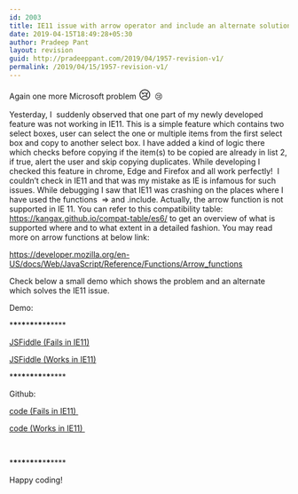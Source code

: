 ```yaml
---
id: 2003
title: IE11 issue with arrow operator and include an alternate solution
date: 2019-04-15T18:49:28+05:30
author: Pradeep Pant
layout: revision
guid: http://pradeeppant.com/2019/04/1957-revision-v1/
permalink: /2019/04/15/1957-revision-v1/
---
```

Again one more Microsoft problem <span style="font-size: 1.375rem;">😢 </span>😢

Yesterday, I  suddenly observed that one part of my newly developed feature was not working in IE11. This is a simple feature which contains two select boxes, user can select the one or multiple items from the first select box and copy to another select box. I have added a kind of logic there which checks before copying if the item(s) to be copied are already in list 2, if true, alert the user and skip copying duplicates. While developing I checked this feature in chrome, Edge and Firefox and all work perfectly!  I couldn&#8217;t check in IE11 and that was my mistake as IE is infamous for such issues. While debugging I saw that IE11 was crashing on the places where I have used the functions  => and .include. Actually, the arrow function is not supported in IE 11. You can refer to this compatibility table: <a href="https://kangax.github.io/compat-table/es6/" rel="nofollow">https://kangax.github.io/compat-table/es6/</a> to get an overview of what is supported where and to what extent in a detailed fashion. You may read more on arrow functions at below link: 

<https://developer.mozilla.org/en-US/docs/Web/JavaScript/Reference/Functions/Arrow_functions>

Check below a small demo which shows the problem and an alternate which solves the IE11 issue.

Demo:

\***\***\***\***\***\***\***\***\***\***\****

[JSFiddle (Fails in IE11)](https://jsfiddle.net/ppant/e5pufg39/6/)

[JSFiddle (Works in IE11)](https://jsfiddle.net/ppant/e5pufg39/5/)

\***\***\***\***\***\***\***\***\***\***\****

Github:

[code (Fails in IE11) ](https://github.com/ppant/jshacks/blob/master/list_copy_items.html)

[code (Works in IE11) ](https://github.com/ppant/jshacks/blob/master/list_copy_items_with_IE11.html)

 

\***\***\***\***\***\***\***\***\***\***\****

Happy coding!